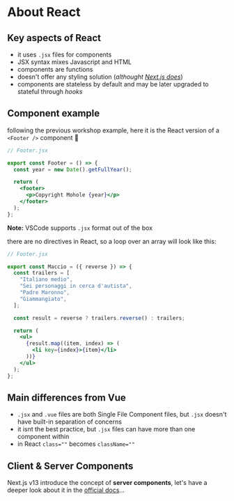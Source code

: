 # About React

## Key aspects of React

- it uses `.jsx` files for components
- JSX syntax mixes Javascript and HTML
- components are functions
- doesn't offer any styling solution (_althought [Next.js does](https://nextjs.org/docs/basic-features/built-in-css-support)_)
- components are stateless by default and may be later upgraded to stateful through _hooks_

## Component example

following the previous workshop example, here it is the React version of a `<Footer />` component 👀

```jsx
// Footer.jsx

export const Footer = () => {
  const year = new Date().getFullYear();

  return (
    <footer>
      <p>Copyright Mohole {year}</p>
    </footer>
  );
};
```

**Note:** VSCode supports `.jsx` format out of the box

there are no directives in React, so a loop over an array will look like this:

```jsx
// Footer.jsx

export const Maccio = ({ reverse }) => {
  const trailers = [
    "Italiano medio",
    "Sei personaggi in cerca d'autista",
    "Padre Maronno",
    "Giammangiato",
  ];

  const result = reverse ? trailers.reverse() : trailers;

  return (
    <ul>
      {result.map((item, index) => (
        <li key={index}>{item}</li>
      ))}
    </ul>
  );
};
```

## Main differences from Vue

- `.jsx` and `.vue` files are both Single File Component files, but `.jsx` doesn't have built-in separation of concerns
- it isnt the best practice, but `.jsx` files can have more than one component within
- in React `class=""` becomes `className=""`

## Client & Server Components

Next.js v13 introduce the concept of **server components**, let's have a deeper look about it in the [official docs](https://nextjs.org/docs/getting-started/react-essentials)...
